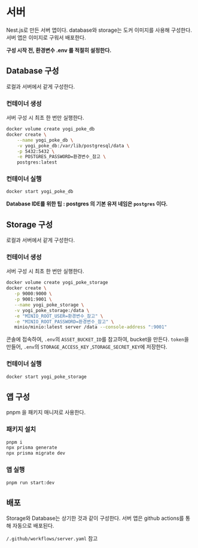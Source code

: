 # 서버

Nest.js로 만든 서버 앱이다. database와 storage는 도커 이미지를 사용해 구성한다. 서버 앱은 이미지로 구워서 배포한다.

**구성 시작 전, 환경변수 .env 를 적절히 설정한다.**

## Database 구성

로컬과 서버에서 같게 구성한다.

### 컨테이너 생성

서버 구성 시 최초 한 번만 실행한다.

```sh
docker volume create yogi_poke_db
docker create \
    --name yogi_poke_db \
    -v yogi_poke_db:/var/lib/postgresql/data \
    -p 5432:5432 \
    -e POSTGRES_PASSWORD=환경변수_참고 \
    postgres:latest
```

### 컨테이너 실행

```sh
docker start yogi_poke_db
```

**Database IDE를 위한 팁 : postgres 의 기본 유저 네임은 `postgres` 이다.**

## Storage 구성

로컬과 서버에서 같게 구성한다.

### 컨테이너 생성

서버 구성 시 최초 한 번만 실행한다.

```sh
docker volume create yogi_poke_storage
docker create \
   -p 9000:9000 \
   -p 9001:9001 \
   --name yogi_poke_storage \
   -v yogi_poke_storage:/data \
   -e "MINIO_ROOT_USER=환경변수_참고" \
   -e "MINIO_ROOT_PASSWORD=환경변수_참고" \
   minio/minio:latest server /data --console-address ":9001"
```

콘솔에 접속하여, `.env`의 `ASSET_BUCKET_ID`를 참고하여, bucket을 만든다.
`token`을 만들어, `.env`의 `STORAGE_ACCESS_KEY` ,`STORAGE_SECRET_KEY`에 저장한다.

### 컨테이너 실행

```sh
docker start yogi_poke_storage
```

## 앱 구성

pnpm 을 패키지 매니저로 사용한다.

### 패키지 설치

```sh
pnpm i
npx prisma generate
npx prisma migrate dev
```

### 앱 실행

```sh
pnpm run start:dev
```

## 배포

Storage와 Database는 상기한 것과 같이 구성한다. 서버 앱은 github actions를 통해 자동으로 배포된다.

`/.github/workflows/server.yaml` 참고
